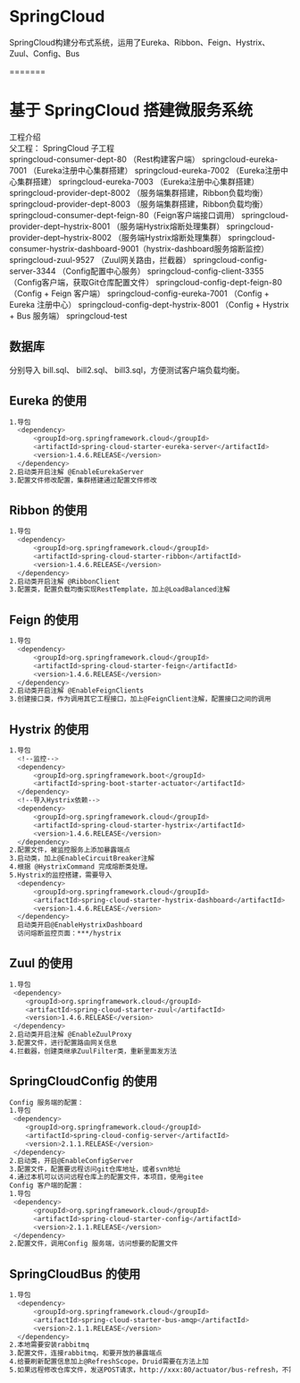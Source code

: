 # SpringCloud
SpringCloud构建分布式系统，运用了Eureka、Ribbon、Feign、Hystrix、Zuul、Config、Bus

=======
# 基于 SpringCloud 搭建微服务系统
工程介绍 <br>
父工程：
  SpringCloud
子工程  
  springcloud-consumer-dept-80      （Rest构建客户端）
  springcloud-eureka-7001           （Eureka注册中心集群搭建）
  springcloud-eureka-7002           （Eureka注册中心集群搭建）
  springcloud-eureka-7003           （Eureka注册中心集群搭建）
  springcloud-provider-dept-8002    （服务端集群搭建，Ribbon负载均衡）
  springcloud-provider-dept-8003    （服务端集群搭建，Ribbon负载均衡）
  springcloud-consumer-dept-feign-80（Feign客户端接口调用）
  springcloud-provider-dept–hystrix-8001     （服务端Hystrix熔断处理集群）
  springcloud-provider-dept–hystrix-8002     （服务端Hystrix熔断处理集群）
  springcloud-consumer-hystrix-dashboard-9001（hystrix-dashboard服务熔断监控）
  springcloud-zuul-9527             （Zuul网关路由，拦截器）
  springcloud-config-server-3344    （Config配置中心服务）
  springcloud-config-client-3355    （Config客户端，获取Git仓库配置文件）
  springcloud-config-dept-feign-80  （Config + Feign 客户端）
  springcloud-config-eureka-7001    （Config + Eureka 注册中心）
  springcloud-config-dept-hystrix-8001 （Config + Hystrix + Bus 服务端）
  springcloud-test                             
  
 ## 数据库
 分别导入 bill.sql、 bill2.sql、 bill3.sql，方便测试客户端负载均衡。
 
 ## Eureka 的使用
``` bash
1.导包
  <dependency>
      <groupId>org.springframework.cloud</groupId>
      <artifactId>spring-cloud-starter-eureka-server</artifactId>
      <version>1.4.6.RELEASE</version>
  </dependency>
2.启动类开启注解 @EnableEurekaServer
3.配置文件修改配置，集群搭建通过配置文件修改
```

 ## Ribbon 的使用
``` bash
1.导包
  <dependency>
      <groupId>org.springframework.cloud</groupId>
      <artifactId>spring-cloud-starter-ribbon</artifactId>
      <version>1.4.6.RELEASE</version>
  </dependency>
2.启动类开启注解 @RibbonClient
3.配置类，配置负载均衡实现RestTemplate，加上@LoadBalanced注解
```

 ## Feign 的使用
``` bash
1.导包
  <dependency>
      <groupId>org.springframework.cloud</groupId>
      <artifactId>spring-cloud-starter-feign</artifactId>
      <version>1.4.6.RELEASE</version>
  </dependency>
2.启动类开启注解 @EnableFeignClients
3.创建接口类，作为调用其它工程接口，加上@FeignClient注解，配置接口之间的调用
```

 ## Hystrix 的使用
``` bash
1.导包
  <!--监控-->
  <dependency>
      <groupId>org.springframework.boot</groupId>
      <artifactId>spring-boot-starter-actuator</artifactId>
  </dependency>
  <!--导入Hystrix依赖-->
  <dependency>
      <groupId>org.springframework.cloud</groupId>
      <artifactId>spring-cloud-starter-hystrix</artifactId>
      <version>1.4.6.RELEASE</version>
  </dependency>
2.配置文件，被监控服务上添加暴露端点
3.启动类，加上@EnableCircuitBreaker注解
4.根据 @HystrixCommand 完成熔断类处理。
5.Hystrix的监控搭建，需要导入
  <dependency>
      <groupId>org.springframework.cloud</groupId>
      <artifactId>spring-cloud-starter-hystrix-dashboard</artifactId>
      <version>1.4.6.RELEASE</version>
  </dependency>
  启动类开启@EnableHystrixDashboard
  访问熔断监控页面：***/hystrix
```

 ## Zuul 的使用
``` bash
1.导包
 <dependency>
    <groupId>org.springframework.cloud</groupId>
    <artifactId>spring-cloud-starter-zuul</artifactId>
    <version>1.4.6.RELEASE</version>
 </dependency>
2.启动类开启注解 @EnableZuulProxy
3.配置文件，进行配置路由网关信息
4.拦截器，创建类继承ZuulFilter类，重新里面发方法
```

 ## SpringCloudConfig 的使用
``` bash
Config 服务端的配置：
1.导包
 <dependency>
    <groupId>org.springframework.cloud</groupId>
    <artifactId>spring-cloud-config-server</artifactId>
    <version>2.1.1.RELEASE</version>
 </dependency>
2.启动类，开启@EnableConfigServer
3.配置文件，配置要远程访问git仓库地址，或者svn地址
4.通过本机可以访问远程仓库上的配置文件，本项目，使用gitee
Config 客户端的配置：
1.导包
 <dependency>
      <groupId>org.springframework.cloud</groupId>
      <artifactId>spring-cloud-starter-config</artifactId>
      <version>2.1.1.RELEASE</version>
 </dependency>
2.配置文件，调用Config 服务端，访问想要的配置文件
```

 ## SpringCloudBus 的使用
``` bash
1.导包
  <dependency>
      <groupId>org.springframework.cloud</groupId>
      <artifactId>spring-cloud-starter-bus-amqp</artifactId>
      <version>2.1.1.RELEASE</version>
  </dependency>
2.本地需要安装rabbitmq
3.配置文件，连接rabbitmq，和要开放的暴露端点
4.给要刷新配置信息加上@RefreshScope，Druid需要在方法上加
5.如果远程修改仓库文件，发送POST请求，http://xxx:80/actuator/bus-refresh，不需要重启，更改配置文件信息
```

